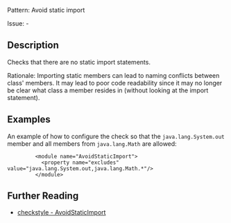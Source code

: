 Pattern: Avoid static import

Issue: -

## Description

Checks that there are no static import statements. 

Rationale: Importing static members can lead to naming conflicts between class' members. It may lead to poor code readability since it may no longer be clear what class a member resides in (without looking at the import statement). 

## Examples

An example of how to configure the check so that the `java.lang.System.out` member and all members from `java.lang.Math` are allowed: 
    
    
             <module name="AvoidStaticImport">
               <property name="excludes" value="java.lang.System.out,java.lang.Math.*"/>
             </module>

## Further Reading

* [checkstyle - AvoidStaticImport](http://checkstyle.sourceforge.net/config_imports.html#AvoidStaticImport)